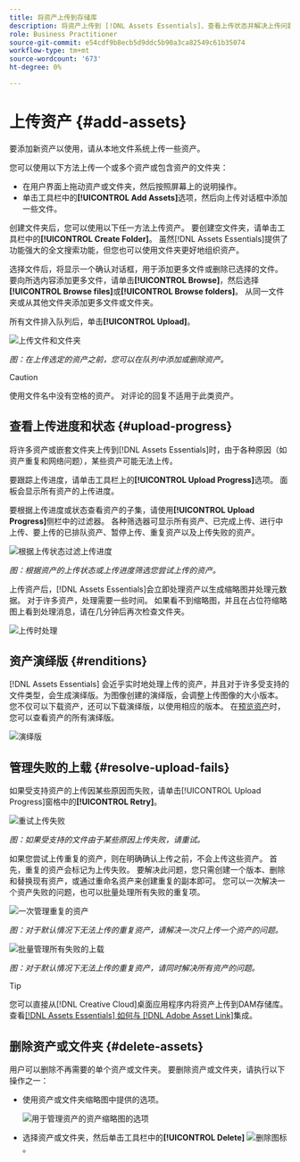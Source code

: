 ```yaml
---
title: 将资产上传到存储库
description: 将资产上传到 [!DNL Assets Essentials]、查看上传状态并解决上传问题。
role: Business Practitioner
source-git-commit: e54cdf9b8ecb5d9ddc5b90a3ca82549c61b35074
workflow-type: tm+mt
source-wordcount: '673'
ht-degree: 0%

---
```



# 上传资产 {#add-assets}

要添加新资产以使用，请从本地文件系统上传一些资产。<!-- TBD: Many of the [common file formats are supported](/help/supported-file-formats.md). -->

您可以使用以下方法上传一个或多个资产或包含资产的文件夹：

* 在用户界面上拖动资产或文件夹，然后按照屏幕上的说明操作。
* 单击工具栏中的&#x200B;**[!UICONTROL Add Assets]**&#x200B;选项，然后向上传对话框中添加一些文件。

<!-- TBD: Update this GIF
![Asset and nested folder upload demo](assets/do-not-localize/upload-assets.gif) -->

创建文件夹后，您可以使用以下任一方法上传资产。 要创建空文件夹，请单击工具栏中的&#x200B;**[!UICONTROL Create Folder]**。 虽然[!DNL Assets Essentials]提供了功能强大的全文搜索功能，但您也可以使用文件夹更好地组织资产。

选择文件后，将显示一个确认对话框，用于添加更多文件或删除已选择的文件。 要向所选内容添加更多文件，请单击&#x200B;**[!UICONTROL Browse]**，然后选择&#x200B;**[!UICONTROL Browse files]**&#x200B;或&#x200B;**[!UICONTROL Browse folders]**。 从同一文件夹或从其他文件夹添加更多文件或文件夹。

所有文件排入队列后，单击&#x200B;**[!UICONTROL Upload]**。

![上传文件和文件夹](assets/upload-browse-files-folders.png)

*图：在上传选定的资产之前，您可以在队列中添加或删除资产。*

>[!CAUTION]
>
>使用文件名中没有空格的资产。 对评论的回复不适用于此类资产。

## 查看上传进度和状态 {#upload-progress}

将许多资产或嵌套文件夹上传到[!DNL Assets Essentials]时，由于各种原因（如资产重复和网络问题），某些资产可能无法上传。

要跟踪上传进度，请单击工具栏上的&#x200B;**[!UICONTROL Upload Progress]**&#x200B;选项。 面板会显示所有资产的上传进度。

要根据上传进度或状态查看资产的子集，请使用&#x200B;**[!UICONTROL Upload Progress]**&#x200B;侧栏中的过滤器。 各种筛选器可显示所有资产、已完成上传、进行中上传、要上传的已排队资产、暂停上传、重复资产以及上传失败的资产。

![根据上传状态过滤上传进度](assets/filter-upload-progress.png)

*图：根据资产的上传状态或上传进度筛选您尝试上传的资产。*

上传资产后，[!DNL Assets Essentials]会立即处理资产以生成缩略图并处理元数据。 对于许多资产，处理需要一些时间。 如果看不到缩略图，并且在占位符缩略图上看到处理消息，请在几分钟后再次检查文件夹。

![上传时处理](assets/upload-processing.png)

## 资产演绎版 {#renditions}

[!DNL Assets Essentials] 会近乎实时地处理上传的资产，并且对于许多受支持的文件类型，会生成演绎版。为图像创建的演绎版，会调整上传图像的大小版本。 您不仅可以下载资产，还可以下载演绎版，以使用相应的版本。 在[预览资产](/help/navigate-view.md#preview-assets)时，您可以查看资产的所有演绎版。

![演绎版](assets/renditions-view-download.png)

## 管理失败的上载 {#resolve-upload-fails}

如果受支持资产的上传因某些原因而失败，请单击[!UICONTROL Upload Progress]窗格中的&#x200B;**[!UICONTROL Retry]**。

![重试上传失败](assets/upload-retry.png)

*图：如果受支持的文件由于某些原因上传失败，请重试。*

如果您尝试上传重复的资产，则在明确确认上传之前，不会上传这些资产。 首先，重复的资产会标记为上传失败。 要解决此问题，您只需创建一个版本、删除和替换现有资产，或通过重命名资产来创建重复的副本即可。 您可以一次解决一个资产失败的问题，也可以批量处理所有失败的重复项。

![一次管理重复的资产](assets/uploads-manage-duplicates.png)

*图：对于默认情况下无法上传的重复资产，请解决一次只上传一个资产的问题。*

![批量管理所有失败的上载](assets/upload-progress-manage-failed-uploads.png)

*图：对于默认情况下无法上传的重复资产，请同时解决所有资产的问题。*

>[!TIP]
>
>您可以直接从[!DNL Creative Cloud]桌面应用程序内将资产上传到DAM存储库。 查看[[!DNL Assets Essentials] 如何与 [!DNL Adobe Asset Link]](/help/integration.md)集成。

## 删除资产或文件夹 {#delete-assets}

用户可以删除不再需要的单个资产或文件夹。 要删除资产或文件夹，请执行以下操作之一：

* 使用资产或文件夹缩略图中提供的选项。

   ![用于管理资产的资产缩略图的选项](assets/options-on-thumbnail.png)

* 选择资产或文件夹，然后单击工具栏中的&#x200B;**[!UICONTROL Delete]** ![删除图标](assets/do-not-localize/delete-icon.png)。
